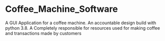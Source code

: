 # Coffee_Machine_Software
A GUI Application for a coffee machine. An accountable design build with python 3.8. A Completely responsible for resources used for making coffee and transactions made by customers
